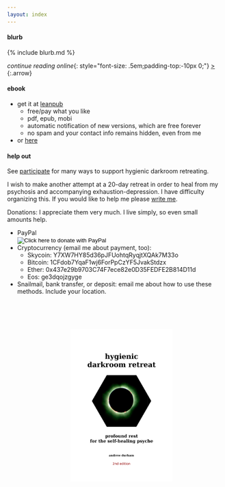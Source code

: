 ```yaml
---
layout: index
---
```


#### blurb

{% include blurb.md %}

_continue reading online_{: style="font-size: .5em;padding-top:-10px 0;"} [&gt;](/dedication)
{:.arrow}

#### ebook

- get it at [leanpub](https://leanpub.com/darkroomretreat)
    - free/pay what you like
    - pdf, epub, mobi
    - automatic notification of new versions, which are free forever
    - no spam and your contact info remains hidden, even from me
- or [here](/ebook)

#### help out

See [participate](/participate) for many ways to support hygienic darkroom retreating.

I wish to make another attempt at a 20-day retreat in order to heal from my psychosis and accompanying exhaustion-depression. I have difficulty organizing this. If you would like to help me please [write me](/about).

Donations: I appreciate them very much. I live simply, so even small amounts help.

- PayPal
    <form action="https://www.paypal.com/cgi-bin/webscr" method="post" target="_top">
       <input name="cmd" value="_s-xclick" type="hidden">
       <input name="hosted_button_id" value="N42QEX8Y2YZTC" type="hidden">
       <input src="https://www.paypalobjects.com/en_US/i/btn/btn_donate_SM.gif" name="submit" alt="Click here to donate with PayPal" border="0" type="image">
       <img alt="" src="https://www.paypalobjects.com/en_US/i/scr/pixel.gif" border="0" height="1" width="1" style="padding:0">
    </form>
- Cryptocurrency (email me about payment, too):
    - Skycoin: Y7XW7HY85d36pJFUohtqRyqjtXQAk7M33o
    - Bitcoin: 1CFdob7YqaF1wj6ForPpCzYF5JvakStdzx
    - Ether: 0x437e29b9703C74F7ece82e0D35FEDFE2B814D11d
    - Eos: ge3dqojzgyge
- Snailmail, bank transfer, or deposit: email me about how to use these methods. Include your location.

<p style="text-align: center;margin:80px 0 0 30px"><a href="https://leanpub.com/darkroomretreat"><img src="/img/book-cover.png" label="cover image" width="50%" title="buy now" class="cover" style="padding:0"></a>

